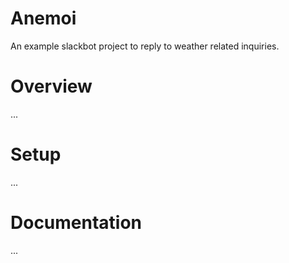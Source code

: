 # Anemoi

An example slackbot project to reply to weather related inquiries.

# Overview

...

# Setup

...

# Documentation

...
